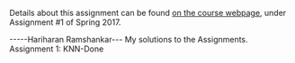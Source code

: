 Details about this assignment can be found [on the course webpage](http://cs231n.github.io/), under Assignment #1 of Spring 2017.

-----Hariharan Ramshankar---
My solutions to the Assignments.
Assignment 1:
  KNN-Done
